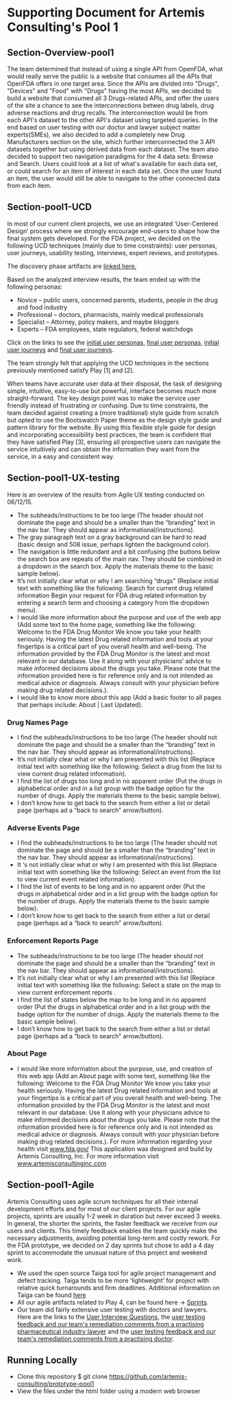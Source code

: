 Supporting Document for Artemis Consulting's Pool 1
===================================================
Section-Overview-pool1
----------------------
The team determined that instead of using a single API from OpenFDA, what would really serve the public is a website that consumes all the APIs that OpenFDA offers in one target area. Since the APIs are divided into "Drugs", "Devices" and "Food" with "Drugs" having the most APIs, we decided to build a website that consumed all 3 Drugs-related APIs, and offer the users of the site a chance to see the interconnections betwen drug labels, drug adverse reactions and drug recalls. The interconnection would be from each API's dataset to the other API's dataset using targeted queries. In the end based on user testing with our doctor and lawyer subject matter experts(SMEs), we also decided to add a completely new Drug Manufacturers section on the site, which further interconnected the 3 API datasets together but using derived data from each dataset.
The team also decided to support two navigation paradigms for the 4 data sets: Browse and Search. Users could look at a list of what's available for each data set, or could search for an item of interest in each data set. Once the user found an item, the user would still be able to navigate to the other connected data from each item.

Section-pool1-UCD
-----------------

In most of our current client projects, we use an integrated ‘User-Centered Design’ process  where we strongly encourage end-users to shape how the final system gets developed. For the FDA project, we decided on the following UCD techniques (mainly due to time constraints): user personas, user journeys, usability testing, interviews, expert reviews, and prototypes.

The discovery phase artifacts are [linked here.](https://github.com/artemis-consulting/prototype-pool1/tree/master/user-centered-design/1-discovery)

Based on the analyzed interview results, the team ended up with the following personas:
* Novice – public users, concerned parents, students, people in the drug and food industry 
* Professional – doctors, pharmacists, mainly medical professionals
* Specialist – Attorney, policy makers, and maybe bloggers 
* Experts – FDA employees, state regulators, federal watchdogs

Click on the links to see the [initial user personas](https://github.com/artemis-consulting/prototype-pool1/blob/master/user-centered-design/2-user-personas-and-journeys/18f-personas-draft-6-23-2015.pdf), [final user personas](https://github.com/artemis-consulting/prototype-pool1/blob/master/user-centered-design/2-user-personas-and-journeys/18f-personas-final-6-23-2015.pdf), [initial user journeys](https://github.com/artemis-consulting/prototype-pool1/blob/master/user-centered-design/2-user-personas-and-journeys/18f-user-journeys-draft-6-23-2015.pdf) and [final user journeys](https://github.com/artemis-consulting/prototype-pool1/blob/master/user-centered-design/2-user-personas-and-journeys/18f-user-journeys-final-6-23-2015.pdf).

The team strongly felt that applying the UCD techniques in the sections previously mentioned satisfy Play [1] and [2].

When teams have accurate user data at their disposal, the task of designing simple, intuitive, easy-to-use but powerful, interface becomes much more straight-forward. The key design point was to make the service user friendly instead of frustrating or confusing. Due to time constraints, the team decided against creating a (more traditional) style guide from scratch but opted to use the Bootswatch Paper theme as the design style guide and pattern library for the website. By using this flexible style guide for design and incorporating accessibility best practices, the team is confident that they have satisfied Play [3], ensuring all prospective users can navigate the service intuitively and can obtain the information they want from the service, in a easy and consistent way. 

Section-pool1-UX-testing
------------------------

Here is an overview of the results from Agile UX testing conducted on 06/12/15.
* The subheads/instructions to be too large (The header should not dominate the page and should be a smaller than the “branding” text in the nav bar. They should appear as informational/instructions).
* The gray paragraph text on a gray background can be hard to read (basic design and 508 issue, perhaps lighten the background color).
* The navigation is little redundant and a bit confusing (the buttons below the search box are repeats of the main nav. They should be combined in a dropdown in the search box. Apply the materials theme to the basic sample below).
* It’s not initially clear what or why I am searching “drugs” (Replace initial text with something like the following:
  Search for current drug related information
  Begin your request for FDA drug related information by entering a search term and choosing a category from the dropdown menu).
* I would like more information about the purpose and use of the web app (Add some text to the home page, something like the following:
   Welcome to the FDA Drug Monitor
  We know you take your health seriously. Having the latest Drug related information and tools at your fingertips is a critical part of you overall health and well-being. The information provided by the FDA Drug Monitor is the latest and most relevant in our database. Use it along with your physicians’ advice to make informed decisions about the drugs you take.
  Please note that the information provided here is for reference only and is not intended as medical advice or diagnosis. Always consult with your physician before making drug related decisions.).
* I would like to know more about this app (Add a basic footer to all pages that perhaps include: About | Last Updated).

### Drug Names Page
* I find the subheads/instructions to be too large (The header should not dominate the page and should be a smaller than the “branding” text in the nav bar. They should appear as informational/instructions).
* It’s not initially clear what or why I am presented with this list (Replace initial text with something like the following:
  Select a drug from the list to view current drug related information).
* I find the list of drugs too long and in no apparent order (Put the drugs in alphabetical order and in a list group with the badge option for the number of drugs. Apply the materials theme to the basic sample below).
* I don’t know how to get back to the search from either a list or detail page (perhaps ad a “back to search” arrow/button).

### Adverse Events Page
* I find the subheads/instructions to be too large (The header should not dominate the page and should be a smaller than the “branding” text in the nav bar. They should appear as informational/instructions).
* It ‘s not initially clear what or why I am presented with this list (Replace initial text with something like the following:
  Select an event from the list to view current event related information).
* I find the list of events to be long and in no apparent order (Put the drugs in alphabetical order and in a list group with the badge option for the number of drugs. Apply the materials theme to the basic sample below).
* I don’t know how to get back to the search from either a list or detail page (perhaps ad a “back to search” arrow/button).

### Enforcement Reports Page
* The subheads/instructions to be too large (The header should not dominate the page and should be a smaller than the “branding” text in the nav bar. They should appear as informational/instructions).
* It’s not initially clear what or why I am presented with this list (Replace initial text with something like the following:
  Select a state on the map to view current enforcement reports .
* I find the list of states below the map to be long and in no apparent order (Put the drugs in alphabetical order and in a list group with the badge option for the number of drugs. Apply the materials theme to the basic sample below).
* I don’t know how to get back to the search from either a list or detail page (perhaps ad a “back to search” arrow/button).

### About Page
* I would like more information about the purpose, use, and creation of this web app (Add an About page with some text, something like the following:
  Welcome to the FDA Drug Monitor
  We know you take your health seriously. Having the latest Drug related information and tools at your fingertips is a critical part of you overall health and well-being. The information provided by the FDA Drug Monitor is the latest and most relevant in our database. Use it along with your physicians advice to make informed decisions about the drugs you take.
  Please note that the information provided here is for reference only and is not intended as medical advice or diagnosis. Always consult with your physician before making drug related decisions.).
  For more information regarding your health visit www.fda.gov/
  This application was designed and build by Artemis Consulting, Inc. For more information visit www.artemisconsultinginc.com

Section-pool1-Agile
-------------------

Artemis Consulting uses agile scrum techniques for all their internal development efforts and for most of our client projects. For our agile projects, sprints are usually 1-2 week in duration but never exceed 3 weeks. In general, the shorter the sprints, the faster feedback we receive from our users and clients. This timely feedback enables the team quickly make the necessary adjustments, avoiding potential long-term and costly rework. For the FDA prototype, we decided on 2 day sprints but chose to add a 4 day sprint to accommodate the unusual nature of this project and weekend work.

* We used the open source Taiga tool for agile project management and defect tracking. Taiga tends to be more ‘lightweight’ for project with relative quick turnarounds and firm deadlines. Additional information on Taiga can be found [here](https://github.com/artemis-consulting/prototype-pool1/tree/master/agile-process/agile-tool-taiga)
* All our agile artifacts related to Play 4, can be found here -> [Sprints](https://github.com/artemis-consulting/prototype-pool1/tree/master/agile-process). 
* Our team did fairly extensive user testing with doctors and lawyers. Here are the links to the [User Interview Questions](https://github.com/artemis-consulting/prototype-pool1/blob/master/user-centered-design/4-user-interviews/User%20Interview%20Questions.pdf), the [user testing feedback and our team's remediation comments from a practising pharmaceutical industry lawyer](https://github.com/artemis-consulting/prototype-pool1/blob/master/user-centered-design/4-user-interviews/User%20Interview%20Questions-Response1-Pharmaceutical-Company-Lawyer.pdf)  and the [user testing feedback and our team's remediation comments from a practising doctor](https://github.com/artemis-consulting/prototype-pool1/blob/master/user-centered-design/4-user-interviews/User%20Interview%20Questions-Response2-and-Remediation-Doctor-MD.pdf).


Running Locally
--------------
* Clone this repository
   $ git clone https://github.com/artemis-consulting/prototype-pool1
* View the files under the html folder using a modern web browser
